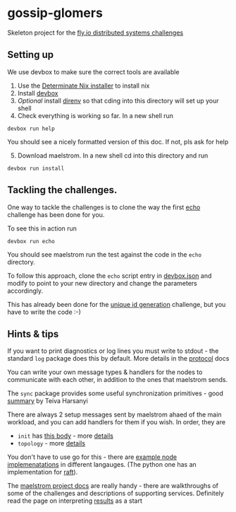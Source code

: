 # gossip-glomers
Skeleton project for the [fly.io distributed systems challenges](https://fly.io/dist-sys/)

## Setting up
We use devbox to make sure the correct tools are available

1. Use the [Determinate Nix installer](https://determinate.systems/posts/determinate-nix-installer/) to install nix
2. Install [devbox](https://www.jetpack.io/devbox/docs/installing_devbox/)
3. *Optional* install [direnv](https://direnv.net/docs/installation.html) so that cding into this directory will set up your shell
4. Check everything is working so far. In a new shell run
```shell
devbox run help
```
You should see a nicely formatted version of this doc. If not, pls ask for help

5. Download maelstrom. In a new shell cd into this directory and run
```shell
devbox run install
```

## Tackling the challenges.
One way to tackle the challenges is to clone the way the first [echo](https://fly.io/dist-sys/1/) challenge has been done for you.

To see this in action run
```shell
devbox run echo
```
You should see maelstrom run the test against the code in the `echo` directory.

To follow this approach, clone the `echo` script entry in [devbox.json](devbox.json) and modify to point to your new directory and change the parameters accordingly.

This has already been done for the [unique id generation](https://fly.io/dist-sys/2/) challenge, but you have to write the code :-)

## Hints & tips

If you want to print diagnostics or log lines you must write to stdout - the standard `log` package does this by default. More details in the [protocol](https://github.com/jepsen-io/maelstrom/blob/main/doc/protocol.md#protocol) docs

You can write your own message types & handlers for the nodes to communicate with each other, in addition to the ones that maelstrom sends.

The `sync` package provides some useful synchronization primitives - good [summary](https://teivah.medium.com/a-closer-look-at-go-sync-package-9f4e4a28c35a) by Teiva Harsanyi

There are always 2 setup messages sent by maelstrom ahaed of the main workload, and you can add handlers for them if you wish. In order, they are

* `init` has [this body](https://github.com/jepsen-io/maelstrom/blob/main/demo/go/node.go#L332-L336) - more [details](https://github.com/jepsen-io/maelstrom/blob/main/doc/protocol.md#initialization)
* `topology` - more [details](https://github.com/jepsen-io/maelstrom/blob/main/doc/workloads.md#rpc-topology) 

You don't have to use go for this - there are [example node implemenatations](https://github.com/jepsen-io/maelstrom/tree/main/demo) in different langauges. (The python one has an implementation for [raft](https://github.com/jepsen-io/maelstrom/blob/main/demo/python/raft.py)).

The [maelstrom project docs](https://github.com/jepsen-io/maelstrom?tab=readme-ov-file#documentation) are really handy - there are walkthroughs of some of the challenges and descriptions of supporting services. Definitely read the page on interpreting [results](https://github.com/jepsen-io/maelstrom/blob/main/doc/results.md) as a start

